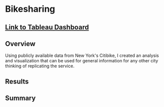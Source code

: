 # Bikesharing
## [Link to Tableau Dashboard](https://public.tableau.com/app/profile/joshua.a.katz/viz/BikeShareAnalysis_16739965582890/CitibikeStory?publish=yes)

## Overview
Using publicly available data from New York's Citibike, I created an analysis and visualization that can be used for general information for any other city thinking of replicating the service.

## Results

## Summary
